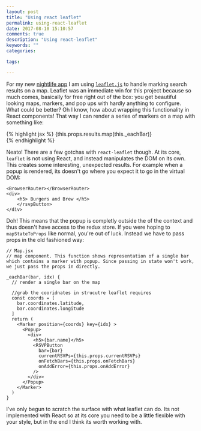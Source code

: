 ```yaml
---
layout: post
title: "Using react leaflet"
permalink: using-react-leaflet
date: 2017-08-10 15:10:57
comments: true
description: "Using react-leaflet"
keywords: ""
categories:

tags:

---
```


For my new [nightlife app](https://github.com/jstoebel/nightlife) I am using [`leaflet.js`](http://leafletjs.com/) to handle marking search results on a map. Leaflet was an immediate win for this project because so much comes, basically for free right out of the box: you get beautiful looking maps, markers, and pop ups with hardly anything to configure. What could be better? Oh I know, how about wrapping this functionality in React components! That way I can render a series of markers on a map with something like:

{% highlight jsx %}
<Map bounds={this.state.corners}>
  <TileLayer
    url='http://{s}.tile.osm.org/{z}/{x}/{y}.png'
    attribution='&copy; <a href="http://osm.org/copyright">OpenStreetMap</a> contributors'
  />
  {this.props.results.map(this._eachBar)}
</Map>  
{% endhighlight %}

Neato! There are a few gotchas with `react-leaflet` though. At its core, `leaflet` is not using React, and instead manipulates the DOM on its own. This creates some interesting, unexpected results. For example when a popup is rendered, its doesn't go where you expect it to go in the virtual DOM:

```
<BrowserRouter></BrowserRouter>
<div>
    <h5> Burgers and Brew </h5>
    </rsvpButton>
</div>
```

Doh! This means that the popup is completly outside the of the context and thus doesn't have access to the redux store. If you were hoping to `mapStateToProps` like normal, you're out of luck. Instead we have to pass props in the old fashioned way:

```
// Map.jsx
// map component. This function shows representation of a single bar which contains a marker with popup. Since passing in state won't work, we just pass the props in directly. 

_eachBar(bar, idx) {
  // render a single bar on the map

  //grab the cooridnates in strucutre leaflet requires
  const coords = [
    bar.coordinates.latitude,
    bar.coordinates.longitude
  ]
  return (
    <Marker position={coords} key={idx} >
      <Popup>
        <div>
          <h5>{bar.name}</h5>
          <RSVPButton 
            bar={bar} 
            currentRSVPs={this.props.currentRSVPs} 
            onFetchBars={this.props.onFetchBars}
            onAddError={this.props.onAddError}
          />
        </div>
      </Popup>
    </Marker>
  )
} 
```

I've only begun to scratch the surface with what leaflet can do. Its not implemented with React so at its core you need to be a little flexible with your style, but in the end I think its worth working with.